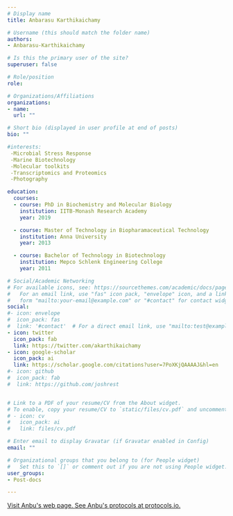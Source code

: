 ```yaml
---
# Display name
title: Anbarasu Karthikaichamy

# Username (this should match the folder name)
authors:
- Anbarasu-Karthikaichamy

# Is this the primary user of the site?
superuser: false

# Role/position
role: 

# Organizations/Affiliations
organizations:
- name: 
  url: ""

# Short bio (displayed in user profile at end of posts)
bio: ""

#interests:
 -Microbial Stress Response
 -Marine Biotechnology
 -Molecular toolkits
 -Transcriptomics and Proteomics
 -Photography

education:
  courses:
  - course: PhD in Biochemistry and Molecular Biology
    institution: IITB-Monash Research Academy
    year: 2019

  - course: Master of Technology in Biopharamaceutical Technology
    institution: Anna University
    year: 2013

  - course: Bachelor of Technology in Biotechnology
    institution: Mepco Schlenk Engineering College
    year: 2011

# Social/Academic Networking
# For available icons, see: https://sourcethemes.com/academic/docs/page-builder/#icons
#   For an email link, use "fas" icon pack, "envelope" icon, and a link in the
#   form "mailto:your-email@example.com" or "#contact" for contact widget.
social:
#- icon: envelope
#  icon_pack: fas
#  link: '#contact'  # For a direct email link, use "mailto:test@example.org".
- icon: twitter
  icon_pack: fab
  link: https://twitter.com/akarthikaichamy
- icon: google-scholar
  icon_pack: ai
  link: https://scholar.google.com/citations?user=7PoXKjQAAAAJ&hl=en
#- icon: github
#  icon_pack: fab
#  link: https://github.com/joshrest


# Link to a PDF of your resume/CV from the About widget.
# To enable, copy your resume/CV to `static/files/cv.pdf` and uncomment the lines below.
# - icon: cv
#   icon_pack: ai
#   link: files/cv.pdf

# Enter email to display Gravatar (if Gravatar enabled in Config)
email: ""

# Organizational groups that you belong to (for People widget)
#   Set this to `[]` or comment out if you are not using People widget.
user_groups:
- Post-docs

---
```

<a href="https://anbarasu.netlify.app"> Visit Anbu's web page. </a>
<a href="https://www.protocols.io/researchers/anbarasu-karthikaichamy1"> See Anbu's protocols at protocols.io. </a>
